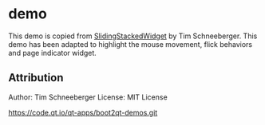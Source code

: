 # demo

This demo is copied from
[SlidingStackedWidget](https://github.com/ThePBone/SlidingStackedWidget.git)
by Tim Schneeberger.  This demo has been adapted to highlight the
mouse movement, flick behaviors and page indicator widget.

## Attribution

Author: Tim Schneeberger
License: MIT License

https://code.qt.io/qt-apps/boot2qt-demos.git
